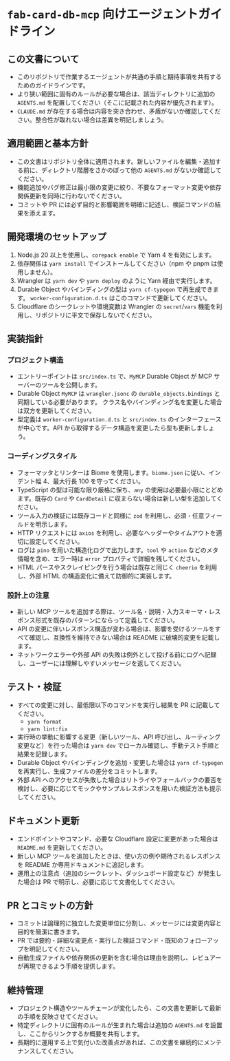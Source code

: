 # `fab-card-db-mcp` 向けエージェントガイドライン

## この文書について
- このリポジトリで作業するエージェントが共通の手順と期待事項を共有するためのガイドラインです。
- より狭い範囲に固有のルールが必要な場合は、該当ディレクトリに追加の `AGENTS.md` を配置してください（そこに記載された内容が優先されます）。
- `CLAUDE.md` が存在する場合は内容を突き合わせ、矛盾がないか確認してください。整合性が取れない場合は差異を明記しましょう。

## 適用範囲と基本方針
- この文書はリポジトリ全体に適用されます。新しいファイルを編集・追加する前に、ディレクトリ階層をさかのぼって他の `AGENTS.md` がないか確認してください。
- 機能追加やバグ修正は最小限の変更に絞り、不要なフォーマット変更や依存関係更新を同時に行わないでください。
- コミットや PR には必ず目的と影響範囲を明確に記述し、検証コマンドの結果を添えます。

## 開発環境のセットアップ
1. Node.js 20 以上を使用し、`corepack enable` で Yarn 4 を有効にします。
2. 依存関係は `yarn install` でインストールしてください（npm や pnpm は使用しません）。
3. Wrangler は `yarn dev` や `yarn deploy` のように Yarn 経由で実行します。
4. Durable Object やバインディングの型は `yarn cf-typegen` で再生成できます。
   `worker-configuration.d.ts` はこのコマンドで更新してください。
5. Cloudflare のシークレットや環境変数は Wrangler の `secret`/`vars` 機能を利用し、リポジトリに平文で保存しないでください。

## 実装指針
### プロジェクト構造
- エントリーポイントは `src/index.ts` で、`MyMCP` Durable Object が MCP サーバーのツールを公開します。
- Durable Object `MyMCP` は `wrangler.jsonc` の `durable_objects.bindings` と同期している必要があります。
  クラス名やバインディング名を変更した場合は双方を更新してください。
- 型定義は `worker-configuration.d.ts` と `src/index.ts` のインターフェースが中心です。API から取得するデータ構造を変更したら型も更新しましょう。

### コーディングスタイル
- フォーマッタとリンターは Biome を使用します。`biome.json` に従い、インデント幅 4、最大行長 100 を守ってください。
- TypeScript の型は可能な限り厳格に保ち、`any` の使用は必要最小限にとどめます。既存の `Card` や `CardDetail` に収まらない場合は新しい型を追加してください。
- ツール入力の検証には既存コードと同様に `zod` を利用し、必須・任意フィールドを明示します。
- HTTP リクエストには `axios` を利用し、必要なヘッダーやタイムアウトを適切に設定してください。
- ログは `pino` を用いた構造化ログで出力します。`tool` や `action` などのメタ情報を含め、エラー時は `error` プロパティで詳細を残してください。
- HTML パースやスクレイピングを行う場合は既存と同じく `cheerio` を利用し、外部 HTML の構造変化に備えて防御的に実装します。

### 設計上の注意
- 新しい MCP ツールを追加する際は、ツール名・説明・入力スキーマ・レスポンス形式を既存のパターンにならって定義してください。
- API の変更に伴いレスポンス構造が変わる場合は、影響を受けるツールをすべて確認し、互換性を維持できない場合は README に破壊的変更を記載します。
- ネットワークエラーや外部 API の失敗は例外として投げる前にログへ記録し、ユーザーには理解しやすいメッセージを返してください。

## テスト・検証
- すべての変更に対し、最低限以下のコマンドを実行し結果を PR に記載してください。
  - `yarn format`
  - `yarn lint:fix`
- 実行時の挙動に影響する変更（新しいツール、API 呼び出し、ルーティング変更など）を行った場合は `yarn dev` でローカル確認し、手動テスト手順と結果を記録します。
- Durable Object やバインディングを追加・変更した場合は `yarn cf-typegen` を再実行し、生成ファイルの差分をコミットします。
- 外部 API へのアクセスが失敗した場合はリトライやフォールバックの要否を検討し、必要に応じてモックやサンプルレスポンスを用いた検証方法も提示してください。

## ドキュメント更新
- エンドポイントやコマンド、必要な Cloudflare 設定に変更があった場合は `README.md` を更新してください。
- 新しい MCP ツールを追加したときは、使い方の例や期待されるレスポンスを README か専用ドキュメントに追記します。
- 運用上の注意点（追加のシークレット、ダッシュボード設定など）が発生した場合は PR で明示し、必要に応じて文書化してください。

## PR とコミットの方針
- コミットは論理的に独立した変更単位に分割し、メッセージには変更内容と目的を簡潔に書きます。
- PR では要約・詳細な変更点・実行した検証コマンド・既知のフォローアップを明記してください。
- 自動生成ファイルや依存関係の更新を含む場合は理由を説明し、レビュアーが再現できるよう手順を提供します。

## 維持管理
- プロジェクト構造やツールチェーンが変化したら、この文書を更新して最新の手順を反映させてください。
- 特定ディレクトリに固有のルールが生まれた場合は追加の `AGENTS.md` を設置し、ここからリンクするか概要を共有します。
- 長期的に運用する上で気付いた改善点があれば、この文書を継続的にメンテナンスしてください。
